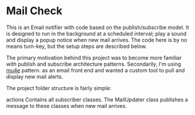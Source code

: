 Mail Check
==========

This is an Email notifier with code based on the publish/subscribe model. It is designed to run in the background at a scheduled interval; play a sound and display a popup notice when new mail arrives. The code here is by no means turn-key, but the setup steps are described below.

The primary motivation behind this project was to become more familiar with publish and subscribe architecture patterns. Secondarily, I'm using [mu4e](http://www.djcbsoftware.nl/code/mu/mu4e.html) pattern. as an email front end and wanted a custom tool to pull and display new mail alerts.

The project folder structure is fairly simple:

  actions
  Contains all subscriber classes. The MailUpdater class publishes a message to these classes when new mail arrives.
